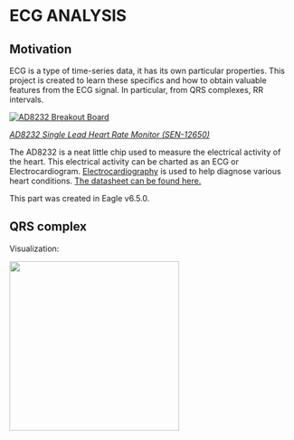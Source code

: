 # ECG ANALYSIS

## Motivation
ECG is a type of time-series data, it has its own particular properties.
This project is created to learn these specifics and how to obtain valuable features from the ECG signal. In particular, from QRS complexes, RR intervals.

[![AD8232 Breakout Board](https://cdn.sparkfun.com/assets/learn_tutorials/2/5/0/HeartRateBoardFront.jpg)](https://www.sparkfun.com/products/12650)

[*AD8232 Single Lead Heart Rate Monitor (SEN-12650)*](https://www.sparkfun.com/products/12650)

The AD8232 is a neat little chip used to measure the electrical activity of the heart. This electrical activity can be charted as an ECG or Electrocardiogram. [Electrocardiography](http://en.wikipedia.org/wiki/Electrocardiography) is used to help diagnose various heart conditions. [The datasheet can be found here.](https://cdn.sparkfun.com/datasheets/Sensors/Biometric/AD8232.pdf)


This part was created in Eagle v6.5.0. 

## QRS complex
Visualization:

<img src="images/ECG_principle_slow.gif" width="300px"/>
